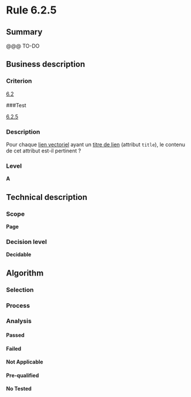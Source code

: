 # Rule 6.2.5

## Summary

@@@ TO-DO

## Business description

### Criterion

[6.2](http://references.modernisation.gouv.fr/referentiel-technique-0#crit-6-2)

###Test

[6.2.5](http://references.modernisation.gouv.fr/referentiel-technique-0#test-6-2-5)

### Description

Pour chaque <a href="http://references.modernisation.gouv.fr/referentiel-technique-0#mLienVectoriel">lien vectoriel</a> ayant un <a href="http://references.modernisation.gouv.fr/referentiel-technique-0#mTitreLien">titre de lien</a> (attribut `title`), le contenu de cet attribut est-il pertinent ?

### Level

**A**

## Technical description

### Scope

**Page**

### Decision level

**Decidable**

## Algorithm

### Selection

### Process

### Analysis

#### Passed

#### Failed

#### Not Applicable

#### Pre-qualified

#### No Tested 






